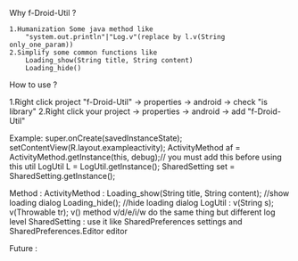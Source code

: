 Why f-Droid-Util ?

	1.Humanization Some java method like 
		"system.out.println"|"Log.v"(replace by l.v(String only_one_param))
	2.Simplify some common functions like
		Loading_show(String title, String content)
		Loading_hide()

How to use ?

1.Right click project "f-Droid-Util" -> properties -> android -> check "is library"
2.Right click your project 			 -> properties -> android -> add "f-Droid-Util"

Example:
	super.onCreate(savedInstanceState);
	setContentView(R.layout.exampleactivity);
	ActivityMethod af = ActivityMethod.getInstance(this, debug);// you must add this before using this util
	LogUtil L = LogUtil.getInstance();
	SharedSetting set = SharedSetting.getInstance();



Method : 
	ActivityMethod : 
		Loading_show(String title, String content); //show loading dialog
		Loading_hide(); //hide loading dialog
	LogUtil : 
		v(String s);
		v(Throwable tr);
		v()
		method v/d/e/i/w  do the same thing but different log level
	SharedSetting : 
		use it like 
		SharedPreferences settings 
		and
		SharedPreferences.Editor editor
		
		
Future : 
